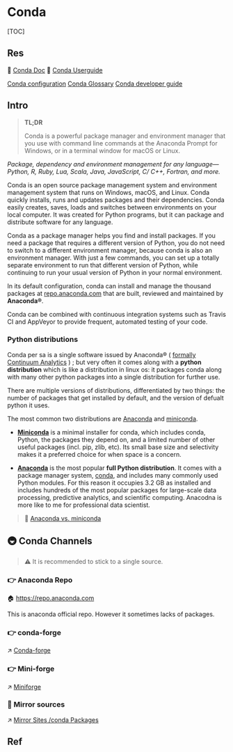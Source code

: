 # Conda

[TOC]



## Res
📂 [Conda Doc](https://docs.conda.io/en/latest/)
📂 [Conda Userguide](https://conda.io/projects/conda/en/latest/user-guide/getting-started.html)

[Conda configuration](https://conda.io/projects/conda/en/latest/configuration.html#)
[Conda Glossary](https://conda.io/projects/conda/en/latest/glossary.html)
[Conda developer guide](https://conda.io/projects/conda/en/latest/dev-guide/index.html)



## Intro
>  **TL;DR** 
>
> Conda is a powerful package manager and environment manager that you use with command line commands at the Anaconda Prompt for Windows, or in a terminal window for macOS or Linux.

*Package, dependency and environment management for any language—Python, R, Ruby, Lua, Scala, Java, JavaScript, C/ C++, Fortran, and more.*

Conda is an open source package management system and environment management system that runs on Windows, macOS, and Linux. Conda quickly installs, runs and updates packages and their dependencies. Conda easily creates, saves, loads and switches between environments on your local computer. It was created for Python programs, but it can package and distribute software for any language.

Conda as a package manager helps you find and install packages. If you need a package that requires a different version of Python, you do not need to switch to a different environment manager, because conda is also an environment manager. With just a few commands, you can set up a totally separate environment to run that different version of Python, while continuing to run your usual version of Python in your normal environment.

In its default configuration, conda can install and manage the thousand packages at [repo.anaconda.com](https://repo.anaconda.com/) that are built, reviewed and maintained by **Anaconda®**.

Conda can be combined with continuous integration systems such as Travis CI and AppVeyor to provide frequent, automated testing of your code.


### Python distributions
Conda per sa is a single software issued by Anaconda® ( [formally Continuum Analytics](https://www.anaconda.com/blog/continuum-analytics-officially-becomes-anaconda) ) ; but very often it comes along with a **python distribution** which is like a distribution in linux os: it packages conda along with many other python packages into a single distribution for further use. 

There are multiple versions of distributions, differentiated by two things: the number of packages that get installed by default, and the version of defualt python it uses.

The most common two distributions are [Anaconda](Python%20Distributions/Anaconda.md) and [miniconda](Python%20Distributions/miniconda.md).
- [**Miniconda**](https://conda.io/miniconda.html) is a minimal installer for conda, which includes conda, Python, the packages they depend on, and a limited number of other useful packages (incl. pip, zlib, etc).  Its small base size and selectivity makes it a preferred choice for when space is a concern.

- [**Anaconda**](https://www.anaconda.com/) is the most popular **full Python distribution**. It comes with a package manager system, [conda](https://conda.io/docs/), and includes many commonly used Python modules. For this reason it occupies 3.2 GB as installed and includes hundreds of the most popular packages for large-scale data processing, predictive analytics, and scientific computing. Anacodna is more like to me for professional data scientist.

> 🔗 [Anaconda vs. miniconda](https://stackoverflow.com/questions/45421163/anaconda-vs-miniconda) 



## 🚇 Conda Channels
> ⚠ It is recommended to stick to a single source. 

### 👉 Anaconda Repo
🏠 https://repo.anaconda.com

This is anaconda official repo. However it sometimes lacks of packages.


### 👉 conda-forge
↗ [Conda-forge](Conda%20Channels%20&%20Repos/Conda-forge.md)


### 👉 Mini-forge
↗ [Miniforge](Conda%20Channels%20&%20Repos/Miniforge.md)


### 🪩 Mirror sources

↗ [Mirror Sites /conda Packages](../../../../../../../🥷🏼%20Operating%20System%20(Tech)/🐚%20Shell%20&%20Terminals%20(Console)/📦%20Package%20Management/👮🏽%20Main%20Package%20Repo%20Mirror%20Sites%20in%20China.md#conda%20Packages)



## Ref

[conda 使用教程]: https://www.jianshu.com/p/576abf08dd76

[Anaconda Python]: https://csguide.cs.princeton.edu/conda
